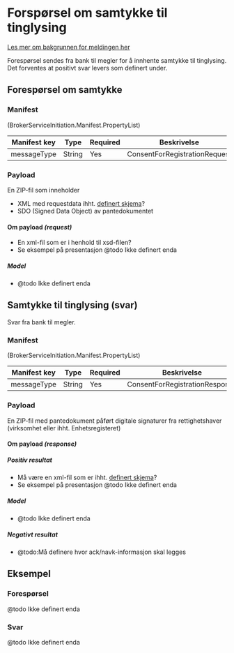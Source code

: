 # Forspørsel om samtykke til tinglysing

[Les mer om bakgrunnen for meldingen her](readme.md)

Forespørsel sendes fra bank til megler for å innhente samtykke til tinglysing.
Det forventes at positivt svar levers som definert under.

## Forespørsel om samtykke

### Manifest
(BrokerServiceInitiation.Manifest.PropertyList)

|Manifest key|Type|Required|Beskrivelse|
|--- |--- |--- |--- |
|messageType|String|Yes|ConsentForRegistrationRequest|

### Payload
En ZIP-fil som inneholder 
  * XML med requestdata ihht. [definert skjema](../afpant-model/xsd/dsve-1.0.0.xsd)?
  * SDO (Signed Data Object) av pantedokumentet

#### Om payload *(request)*
- En xml-fil som er i henhold til xsd-filen?
- Se eksempel på presentasjon @todo Ikke definert enda

##### Model
- @todo Ikke definert enda

## Samtykke til tinglysing (svar)
Svar fra bank til megler.

### Manifest
(BrokerServiceInitiation.Manifest.PropertyList)

|Manifest key|Type|Required|Beskrivelse|
|--- |--- |--- |--- |
|messageType|String|Yes|ConsentForRegistrationResponse|

### Payload
En ZIP-fil med pantedokument påført digitale signaturer fra rettighetshaver (virksomhet eller ihht. Enhetsregisteret)
		
#### Om payload *(response)*

##### Positiv resultat
- Må være en xml-fil som er ihht. [definert skjema](../afpant-model/xsd/dsve-1.0.0.xsd)?
- Se eksempel på presentasjon @todo Ikke definert enda

##### Model
- @todo Ikke definert enda

##### Negativt resultat
- @todo:Må definere hvor ack/navk-informasjon skal legges

## Eksempel

### Forespørsel
@todo Ikke definert enda

### Svar
@todo Ikke definert enda
